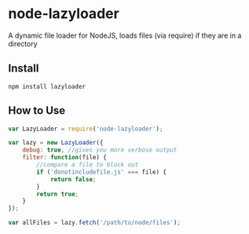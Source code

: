 # node-lazyloader
A dynamic file loader for NodeJS, loads files (via require) if they are in a directory

## Install
```
npm install lazyloader
```

## How to Use
```js
var LazyLoader = require('node-lazyloader');

var lazy = new LazyLoader({
    debug: true, //gives you more verbose output
    filter: function(file) {
        //compare a file to block out
        if ('donotincludefile.js' === file) {
            return false;
        }
        return true;
    }
});

var allFiles = lazy.fetch('/path/to/node/files');
```
